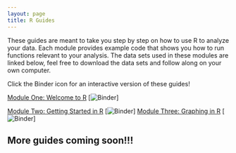 ```yaml
---
layout: page
title: R Guides
---
```


These guides are meant to take you step by step on how to use R to analyze your data. Each module provides example code that shows you how to run functions relevant to your analysis. The data sets used in these modules are linked below, feel free to download the data sets and follow along on your own computer. 

Click the Binder icon for an interactive version of these guides!



[Module One: Welcome to R](2022-04-06-welcome-to-r.md)
[![Binder](https://mybinder.org/badge_logo.svg)]

[Module Two: Getting Started in R](Module2.md)
[![Binder](https://mybinder.org/badge_logo.svg)]
[Module Three: Graphing in R](Module3.md)
[![Binder](https://mybinder.org/badge_logo.svg)]

## More guides coming soon!!!
